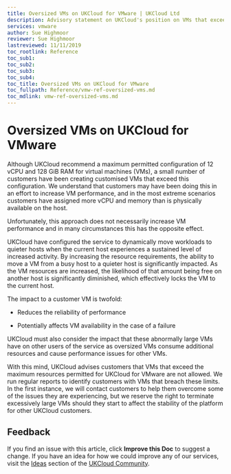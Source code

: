 ```yaml
---
title: Oversized VMs on UKCloud for VMware | UKCloud Ltd
description: Advisory statement on UKCloud's position on VMs that exceed the maximum configuration
services: vmware
author: Sue Highmoor
reviewer: Sue Highmoor
lastreviewed: 11/11/2019
toc_rootlink: Reference
toc_sub1: 
toc_sub2:
toc_sub3:
toc_sub4:
toc_title: Oversized VMs on UKCloud for VMware
toc_fullpath: Reference/vmw-ref-oversized-vms.md
toc_mdlink: vmw-ref-oversized-vms.md
---
```


# Oversized VMs on UKCloud for VMware

Although UKCloud recommend a maximum permitted configuration of 12 vCPU and 128 GiB RAM for virtual machines (VMs), a small number of customers have been creating customised VMs that exceed this configuration. We understand that customers may have been doing this in an effort to increase VM performance, and in the most extreme scenarios customers have assigned more vCPU and memory than is physically available on the host.

Unfortunately, this approach does not necessarily increase VM performance and in many circumstances this has the opposite effect.

UKCloud have configured the service to dynamically move workloads to quieter hosts when the current host experiences a sustained level of increased activity. By increasing the resource requirements, the ability to move a VM from a busy host to a quieter host is significantly impacted. As the VM resources are increased, the likelihood of that amount being free on another host is significantly diminished, which effectively locks the VM to the current host.

The impact to a customer VM is twofold:

- Reduces the reliability of performance

- Potentially affects VM availability in the case of a failure

UKCloud must also consider the impact that these abnormally large VMs have on other users of the service as oversized VMs consume additional resources and cause performance issues for other VMs.

With this mind, UKCloud advises customers that VMs that exceed the maximum resources permitted for UKCloud for VMware are not allowed. We run regular reports to identify customers with VMs that breach these limits. In the first instance, we will contact customers to help them overcome some of the issues they are experiencing, but we reserve the right to terminate excessively large VMs should they start to affect the stability of the platform for other UKCloud customers.

## Feedback

If you find an issue with this article, click **Improve this Doc** to suggest a change. If you have an idea for how we could improve any of our services, visit the [Ideas](https://community.ukcloud.com/ideas) section of the [UKCloud Community](https://community.ukcloud.com).
